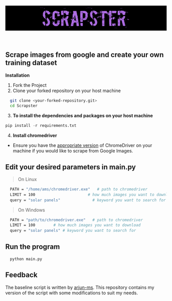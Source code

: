 
<p align="center">
  <img src="logo.png" />
</p>
&nbsp;

## Scrape images from google and create your own training dataset

**Installation**
1. Fork the Project
2. Clone your forked repository on your host machine  

```bash
  git clone <your-forked-repository.git>
  cd Scrapster
```

3. **To install the dependencies and packages on your host machine**
```python
pip install -r requirements.txt
```
4. **Install chromedriver**

- Ensure you have the [appropriate version](https://chromedriver.chromium.org/downloads) of ChromeDriver on your machine if you would like to scrape from Google Images.

## **Edit your desired parameters in main.py**
> On Linux
```bash
  PATH = "/home/ams/chromedriver.exe"   # path to chromedriver
  LIMIT = 100                       # how much images you want to download
  query = "solar panels"              # keyword you want to search for
```
> On Windows
```bash
  PATH = "path/to/chromedriver.exe"   # path to chromedriver
  LIMIT = 100        # how much images you want to download
  query = "solar panels" # keyword you want to search for
```

## **Run the program**

```bash
  python main.py
```


## **Feedback**
The baseline script is written by [arjun-ms](https://github.com/arjun-ms/Scrapster). This repository contains my version of the script with some modifications to suit my needs. 

